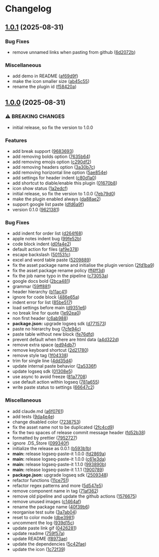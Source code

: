 # Changelog

## [1.0.1](https://github.com/PeppyDays/logseq-paste-it/compare/v1.0.0...v1.0.1) (2025-08-31)


### Bug Fixes

* remove unnamed links when pasting from github ([6d2072b](https://github.com/PeppyDays/logseq-paste-it/commit/6d2072b41e35ebe30b0ccf2ce4e312cb6a883b8c))


### Miscellaneous

* add demo in README ([af69d9f](https://github.com/PeppyDays/logseq-paste-it/commit/af69d9f9b1c4afc5489d2839f6740f3a6d5e538e))
* make the icon smaller size ([ab45c55](https://github.com/PeppyDays/logseq-paste-it/commit/ab45c557ebe7eaeb4b57d1c60679b39a29e8e918))
* rename the plugin id ([f58420a](https://github.com/PeppyDays/logseq-paste-it/commit/f58420a82583c216f96c8218f117ed8d69956b34))

## [1.0.0](https://github.com/PeppyDays/logseq-paste-it/compare/v0.0.1...v1.0.0) (2025-08-31)


### ⚠ BREAKING CHANGES

* initial release, so fix the version to 1.0.0

### Features

* add break support ([9683693](https://github.com/PeppyDays/logseq-paste-it/commit/9683693b43db5bf60cf9d73049adc060d8472dfa))
* add removing bolds option ([7635b64](https://github.com/PeppyDays/logseq-paste-it/commit/7635b64757d01db6b60793ec8eec4d59bb4e443e))
* add removing emojis option ([c290df2](https://github.com/PeppyDays/logseq-paste-it/commit/c290df234083baec001698d742495d6e34419ceb))
* add removing headers option ([3a30b7c](https://github.com/PeppyDays/logseq-paste-it/commit/3a30b7cd6e7fa5e81129bfab231c94c3e7946c5f))
* add removing horizontal line option ([5ae854e](https://github.com/PeppyDays/logseq-paste-it/commit/5ae854e8c81f29fcdbd05755f6ed932a50e0f5fd))
* add settings for header indent ([c80d1a0](https://github.com/PeppyDays/logseq-paste-it/commit/c80d1a03b933f7e2d91437ef6a9ff81a8c48b833))
* add shortcut to diable/enable this plugin ([01670b8](https://github.com/PeppyDays/logseq-paste-it/commit/01670b8cb6118e1d3ab40aa0284245b2362574dd))
* icon show status ([1a2edcf](https://github.com/PeppyDays/logseq-paste-it/commit/1a2edcf8f536850a6344b05af1de21ab412e03fb))
* initial release, so fix the version to 1.0.0 ([7eb79d0](https://github.com/PeppyDays/logseq-paste-it/commit/7eb79d03ccf4c5ca50064cc7dd37e09a2ba772b0))
* make the plugin enabled always ([da88ae2](https://github.com/PeppyDays/logseq-paste-it/commit/da88ae23c9e7ede3676f7ec3fad6738010b3de48))
* support google list paste ([dfd6a9f](https://github.com/PeppyDays/logseq-paste-it/commit/dfd6a9f96e782d82e7577935e034eff9aa7083ea))
* version 0.1.0 ([9621381](https://github.com/PeppyDays/logseq-paste-it/commit/962138179eabb1c2937e97e636c53dea093e8750))


### Bug Fixes

* add indent for order list ([d264f68](https://github.com/PeppyDays/logseq-paste-it/commit/d264f68ab7e372cd426e88a0594269685570c84b))
* apple notes indent bug ([99fe52b](https://github.com/PeppyDays/logseq-paste-it/commit/99fe52b1839bc37914b8761d7fd574bb9ec007a5))
* code block indent ([d0fa4e2](https://github.com/PeppyDays/logseq-paste-it/commit/d0fa4e2d0eed949878538b711d7d0a1a4ba0f994))
* default action for files ([af9e378](https://github.com/PeppyDays/logseq-paste-it/commit/af9e378f52a0eca219015cd08ddf18eb361fabd8))
* escape backslash ([501531c](https://github.com/PeppyDays/logseq-paste-it/commit/501531c40eda54876eb16e2c1fbbf90fc5be9a05))
* excel and word table paste ([5209889](https://github.com/PeppyDays/logseq-paste-it/commit/5209889365e6636af76427067e7368fdc5271df6))
* fix the asset package name and initialise the plugin version ([2fd1ba9](https://github.com/PeppyDays/logseq-paste-it/commit/2fd1ba901f0315547fc355d5a9262c49d0536e1b))
* fix the asset package rename policy ([ff4ff3d](https://github.com/PeppyDays/logseq-paste-it/commit/ff4ff3dfe0444e70870224452bfa9dd63c78fb1d))
* fix the job name typo in the pipeline ([c73053a](https://github.com/PeppyDays/logseq-paste-it/commit/c73053ab2eadc3b267e088703974798ce8b8ebb1))
* google docs bold ([2bca481](https://github.com/PeppyDays/logseq-paste-it/commit/2bca4818873961574724c591f5beeadfdd18f0d2))
* grammar ([59ff881](https://github.com/PeppyDays/logseq-paste-it/commit/59ff88150fba19d07d870545d42ffea5a1660c4d))
* header hierarchy ([b11ac41](https://github.com/PeppyDays/logseq-paste-it/commit/b11ac418625bead2742b874d8d1f34b223243743))
* ignore for code block ([486e65a](https://github.com/PeppyDays/logseq-paste-it/commit/486e65a405426d2b08daf3c006329ea7446f6205))
* indent error for list ([85be517](https://github.com/PeppyDays/logseq-paste-it/commit/85be5170fa3bf545a2063ad5be75975b9342ff68))
* load settings before main ([d9351e6](https://github.com/PeppyDays/logseq-paste-it/commit/d9351e68dde8cb6f9e863f8ea6c0020fa9046aeb))
* no break line for quote ([1e92ea0](https://github.com/PeppyDays/logseq-paste-it/commit/1e92ea0cf830996a793690d826faa6fc6d4cb6f6))
* non first header ([c6ab988](https://github.com/PeppyDays/logseq-paste-it/commit/c6ab98848de532c5196280c9205d361252c7dd6c))
* **package.json:** upgrade logseq sdk ([d771573](https://github.com/PeppyDays/logseq-paste-it/commit/d771573d791d6e35fa3575a3f28612ae0d365348))
* paste no hierarchy bug ([7cfe94c](https://github.com/PeppyDays/logseq-paste-it/commit/7cfe94ca9254eb02899c2f2c5812e8b0d1ff1141))
* paste table without new block ([fe76dfd](https://github.com/PeppyDays/logseq-paste-it/commit/fe76dfd947f39d922999c3277bc6b2826209baea))
* prevent default when there are html data ([a4d322d](https://github.com/PeppyDays/logseq-paste-it/commit/a4d322d68216e5e100f82c1b73424f3d1929f6bd))
* remove extra space ([ed94db7](https://github.com/PeppyDays/logseq-paste-it/commit/ed94db788b8feb196f592fc2078bb7528c6b196b))
* remove keyboard shortcut ([2d21780](https://github.com/PeppyDays/logseq-paste-it/commit/2d217803f9c6c10a010ea7b5d2c1eeacc7b7b2d5))
* remove style tag ([1f04338](https://github.com/PeppyDays/logseq-paste-it/commit/1f043388017bc6f38e297cf98d9f6669ac5939e9))
* trim for single line ([4dd35d4](https://github.com/PeppyDays/logseq-paste-it/commit/4dd35d41f19da0e63b6704b2ed41214c5b2650d9))
* update internal paste behavior ([2a5336f](https://github.com/PeppyDays/logseq-paste-it/commit/2a5336fbd061f1b852781fcd31cc8a9500c7c130))
* update logseq sdk ([01308e5](https://github.com/PeppyDays/logseq-paste-it/commit/01308e5c5413fd81d727e02986187f56f9d2e797))
* use async to avoid freeze ([81a7708](https://github.com/PeppyDays/logseq-paste-it/commit/81a7708b52f999664b777dfefe1463b5b2be129a))
* use default action within logseq ([781a655](https://github.com/PeppyDays/logseq-paste-it/commit/781a6551320f2c2eefe3b8a3ee0a3174deb9a210))
* write paste status to settings ([66647c2](https://github.com/PeppyDays/logseq-paste-it/commit/66647c214f53501d92430ceb55659f377130e79e))


### Miscellaneous

* add claude.md ([a6f0761](https://github.com/PeppyDays/logseq-paste-it/commit/a6f076156dbbbf23d5c49b4c06989207787e38b2))
* add tests ([9da4e4e](https://github.com/PeppyDays/logseq-paste-it/commit/9da4e4edf336df4292b2d6bce6399da17274dcda))
* change disabled color ([7238753](https://github.com/PeppyDays/logseq-paste-it/commit/7238753eeb0f9b1d1cc6e4dc24c4b4505ab5b3b6))
* fix the asset name not to be duplicated ([2fc4cd9](https://github.com/PeppyDays/logseq-paste-it/commit/2fc4cd9025f772670ee8aec33c4b2f39fef33494))
* fix the two spaces of release commit message header ([fd52b38](https://github.com/PeppyDays/logseq-paste-it/commit/fd52b38cf60f0ba7b5b25991d41c2388a8b11259))
* formatted by prettier ([7952727](https://github.com/PeppyDays/logseq-paste-it/commit/795272798ad427e0f3cf3eb1d3472581ea51c530))
* ignore .DS_Store ([099340f](https://github.com/PeppyDays/logseq-paste-it/commit/099340f39d94966b04518d18d889b5f92842c854))
* initialize the release as 0.0.1 ([b593b1b](https://github.com/PeppyDays/logseq-paste-it/commit/b593b1b99bc959b32e81d134b6cb82757837e5c6))
* **main:** release logseq-paste-it 1.0.0 ([fd2869a](https://github.com/PeppyDays/logseq-paste-it/commit/fd2869ac21a4832f9708e7e2f55f8c5a5bf49b7b))
* **main:** release logseq-paste-it 1.0.0 ([c61e3da](https://github.com/PeppyDays/logseq-paste-it/commit/c61e3dae0ec2cad8e101f552f314bc403e32612e))
* **main:** release logseq-paste-it 1.1.0 ([993890b](https://github.com/PeppyDays/logseq-paste-it/commit/993890bc3d4f2f6c9b55f19e7bf011602bd4f6f8))
* **main:** release logseq-paste-it 1.1.1 ([1900789](https://github.com/PeppyDays/logseq-paste-it/commit/19007890032b971eff7ac54875cddc5d25dcc894))
* **package.json:** upgrade logseq sdk ([2509348](https://github.com/PeppyDays/logseq-paste-it/commit/25093483be8fd9879e91d28b8c4116d0662f71d2))
* refactor functions ([11ce751](https://github.com/PeppyDays/logseq-paste-it/commit/11ce7511418a9b9c147c232e429bc4d281bab6e2))
* refactor regex patterns and more ([5d547e5](https://github.com/PeppyDays/logseq-paste-it/commit/5d547e5be89270f73af60aad4179955d558dbb32))
* remove component name in tag ([71af362](https://github.com/PeppyDays/logseq-paste-it/commit/71af362e8c8b1ac558484d9e981561307b842e9f))
* remove old pipeline and update the github actions ([1576675](https://github.com/PeppyDays/logseq-paste-it/commit/15766759a0df25d64fbc384bca39890eea889afa))
* remove unused images ([c1464af](https://github.com/PeppyDays/logseq-paste-it/commit/c1464afa6decae6465a262aa3d4e75e67c05f0d0))
* rename the package name ([40f39b6](https://github.com/PeppyDays/logseq-paste-it/commit/40f39b610f639ccdb302eeb6f46bbfc823209258))
* reorganise test suite ([3a7ab04](https://github.com/PeppyDays/logseq-paste-it/commit/3a7ab04fe73905f561c789c79d94625656a58be7))
* reset to color mode ([dbe3981](https://github.com/PeppyDays/logseq-paste-it/commit/dbe3981d380984c237aa5f35ebe69cea1dd332b6))
* uncomment the log ([939d15c](https://github.com/PeppyDays/logseq-paste-it/commit/939d15cfc9896a328a9acfadded8c4e307c88c29))
* update paste link gif ([0426281](https://github.com/PeppyDays/logseq-paste-it/commit/042628127e256088c292f36ebaf669ae2e713624))
* update readme ([759f57a](https://github.com/PeppyDays/logseq-paste-it/commit/759f57aa6b81cac14f687c690fdf1fe2866ca7c1))
* update README ([f8973ae](https://github.com/PeppyDays/logseq-paste-it/commit/f8973ae7a24ec67fae12b7ea15b1ea6f536124c6))
* update the dependencies ([5c42fae](https://github.com/PeppyDays/logseq-paste-it/commit/5c42fae3238b506326161f70cea4da629997a4ff))
* update the icon ([1c72f39](https://github.com/PeppyDays/logseq-paste-it/commit/1c72f39681c64250e61c0c4daabc87c8bbb9319d))
